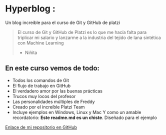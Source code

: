 # Hyperblog :
Un blog increible para el curso de Git y GitHub de platzi
>El curso de Git y GitHub de Platzi es lo que me hacía falta para triplicar mi salario y lanzarme a la industria del tejido de lana sintética con Machine Learning
> - Niñita

## En este curso vemos de todo:
* Todos los comandos de Git
* El flujo de trabajo en GitHub
* El verdadero amor por las buenas prácticas
* Trucos muy locos del profesor
* Las personalidades múltiples de Freddy
* Creado por el increíble Platzi Team
* Incluye ejemplos en Windows, Linux y Mac
Y como un amable recordatorio: **Este readme.md es un chiste**. Diseñado para el ejemplo

[Enlace de mi repositorio en GitHub](https://github.com/JoseGerardo105/hyperblog "Enlace de mi repositorio en GitHub")